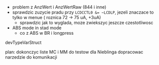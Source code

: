 - problem z AnzWert i AnzWertRaw (844 i inne)
- sprawdzic zuzycie pradu przy `LCDCCTL0 &= ~LCDLP`, jezeli znaczace to tylko w menue ( roznica 72 -> 75 uA, +3uA)
	- sprawdzic jak to wyglada, moze zwiekszyc jeszcze czestotliwosc
- ABS mode in stad mode
	- co z ABS w BR i longpress


devTypeVarStruct



plan:
dokonczyc liste MC i MM do testow dla Nieblinga
dopracowac narzedzie do komunikacji 